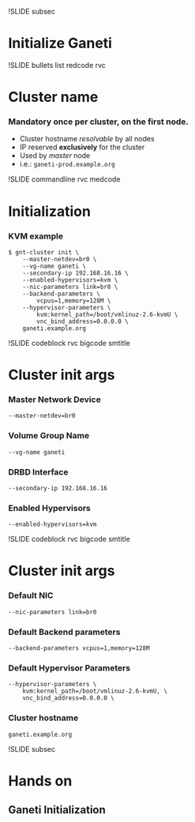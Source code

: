 !SLIDE subsec

# Initialize Ganeti

!SLIDE bullets list redcode rvc

# Cluster name

### **Mandatory** once per cluster, on the first node.

* Cluster hostname _resolvable_ by all nodes
* IP reserved **exclusively** for the cluster
* Used by _master_ node
* i.e.: ``ganeti-prod.example.org``

!SLIDE commandline rvc medcode

# Initialization

### KVM example

    $ gnt-cluster init \
        --master-netdev=br0 \
        --vg-name ganeti \
        --secondary-ip 192.168.16.16 \
        --enabled-hypervisors=kvm \
        --nic-parameters link=br0 \
        --backend-parameters \
            vcpus=1,memory=128M \
        --hypervisor-parameters \
            kvm:kernel_path=/boot/vmlinuz-2.6-kvmU \
            vnc_bind_address=0.0.0.0 \
        ganeti.example.org

!SLIDE codeblock rvc bigcode smtitle

# Cluster init args

### Master Network Device

    --master-netdev=br0

### Volume Group Name

    --vg-name ganeti

### DRBD Interface

    --secondary-ip 192.168.16.16

### Enabled Hypervisors

    --enabled-hypervisors=kvm

!SLIDE codeblock rvc bigcode smtitle

# Cluster init args

### Default NIC

    --nic-parameters link=br0

### Default Backend parameters

    --backend-parameters vcpus=1,memory=128M

### Default Hypervisor Parameters

    --hypervisor-parameters \
        kvm:kernel_path=/boot/vmlinuz-2.6-kvmU, \
        vnc_bind_address=0.0.0.0 \

### Cluster hostname

    ganeti.example.org

!SLIDE subsec

# Hands on
## Ganeti Initialization
